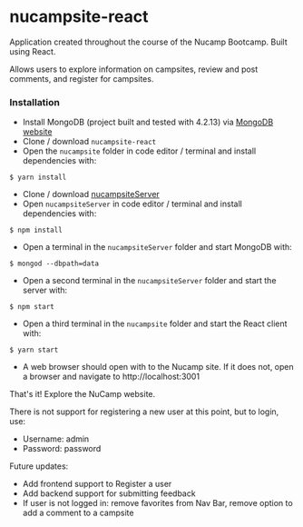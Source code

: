 # nucampsite-react

Application created throughout the course of the Nucamp Bootcamp. Built using React. 

Allows users to explore information on campsites, review and post comments, and register for campsites.

### Installation
- Install MongoDB (project built and tested with 4.2.13) via [MongoDB website](https://www.mongodb.com/try/download/community)
- Clone / download `nucampsite-react`
- Open the `nucampsite` folder in code editor / terminal and install dependencies with:

```
$ yarn install
```

- Clone / download [nucampsiteServer](https://github.com/SteveHoneck/nucampsiteServer)
- Open `nucampsiteServer` in code editor / terminal and install dependencies with:

```
$ npm install
```

- Open a terminal in the `nucampsiteServer` folder and start MongoDB with:

```
$ mongod --dbpath=data
```

- Open a second terminal in the `nucampsiteServer` folder and start the server with:

```
$ npm start
```

- Open a third terminal in the `nucampsite` folder and start the React client with:

```
$ yarn start
```
- A web browser should open with to the Nucamp site. If it does not, open a browser and navigate to http://localhost:3001 


That's it! Explore the NuCamp website. 

There is not support for registering a new user at this point, but to login, use: 
- Username: admin
- Password: password

Future updates:
- Add frontend support to Register a user
- Add backend support for submitting feedback
- If user is not logged in: remove favorites from Nav Bar, remove option to add a comment to a campsite
